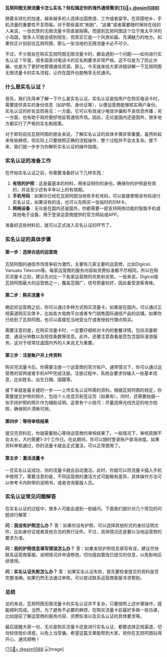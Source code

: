 **瓦努阿图无限流量卡怎么实名？轻松搞定你的海外通信需求[[TG💪+ @esim1088](https://t.me/s/esim1088)]**

随着全球化的加速，越来越多的人选择出国旅游、工作或者留学。在异国他乡，手机流量的重要性不言而喻。对于那些喜欢“刷剧”、“追番”或者需要随时保持在线的人来说，一张优质的无限流量卡简直是刚需。而提到瓦努阿图这个位于南太平洋的小岛国，很多人可能会感到陌生，但其实它是一个风景如画、充满魅力的地方。如果你正计划前往瓦努阿图，那么一张当地的无限流量卡必不可少。

不过，不少朋友在购买瓦努阿图无限流量卡时，都会遇到一个问题——如何进行实名认证？毕竟，很多国家对电话卡的实名制要求非常严格，这不仅是为了防止诈骗，也是为了更好地管理通信资源。那么，今天就来给大家详细讲解一下瓦努阿图无限流量卡的实名流程，让你在国外也能畅享无忧通讯。

### 什么是实名认证？

首先，我们先简单了解一下什么是实名认证。实名认证是指用户在购买电话卡时，需要提供真实的身份信息（如护照、身份证等），以便运营商能够核实用户身份。实名认证的好处显而易见：一方面，它可以有效减少电信诈骗和不良信息传播；另一方面，也有助于政府更好地监管通信市场。因此，无论是国内还是国外，很多地方都实行了严格的实名制政策。

对于即将前往瓦努阿图的朋友来说，了解实名认证的具体步骤非常重要。虽然听起来有些麻烦，但实际上只要按照正确的流程操作，整个过程并不会太复杂。接下来，我们就一步步为你解析实名认证的操作指南。

### 实名认证的准备工作

在开始实名认证之前，你需要准备好以下几样东西：

1. **有效的护照**：这是最基本的材料，用来证明你的身份。确保你的护照是有效的，并且至少还有半年以上的有效期。
2. **手机号码**：如果你已经在瓦努阿图当地有手机号码，可以直接使用该号码进行实名认证。如果没有的话，也可以先购买一张临时的SIM卡。
3. **网络设备**：无论是在国内还是国外，你都需要一部支持网络功能的智能手机或其他电子设备，用于登录运营商提供的官方网站或APP。

准备好这些材料后，就可以正式进入实名认证的环节了。

### 实名认证的具体步骤

#### 第一步：选择合适的运营商

瓦努阿图的通信市场竞争较为激烈，主要有几家主要的运营商，比如Digicel、Vanuatu Telecom等。每家运营商的服务内容和资费标准都不尽相同，所以在购买流量卡之前，建议先对比一下各家运营商的优势和劣势。一般来说，Digicel是瓦努阿图最大的运营商之一，覆盖范围广，信号质量较好，因此备受游客青睐。

#### 第二步：购买流量卡

确定好运营商之后，你可以通过多种方式购买流量卡。如果是在国内，可以通过正规渠道购买实体卡，比如各大电商平台或者专门销售国际通信产品的店铺。如果你已经到了瓦努阿图，也可以直接在当地营业厅或者授权代理点购买。

需要注意的是，在购买流量卡时，一定要仔细核对卡内的套餐详情，包括流量额度、通话分钟数以及短信条数等信息。此外，还要注意查看是否包含国际漫游服务，这对于经常往返国内外的人来说尤为重要。

#### 第三步：注册账户并上传资料

购买完流量卡后，你需要注册一个运营商的官方账户。通常情况下，你可以通过运营商的官网或者手机APP完成注册。注册过程中，系统会要求你输入一些基本信息，比如姓名、出生日期、国籍等。

接下来就是最关键的一步——上传实名认证所需的资料。根据瓦努阿图的规定，你需要提交护照的照片，包括个人信息页和签证页（如果有）。同时，还需要拍摄一张手持护照的照片作为辅助证明。这里有个小技巧：尽量选择光线充足的地方拍照，确保照片清晰可辨。

#### 第四步：等待审核结果

提交完资料后，你就需要耐心等待运营商的审核结果了。一般情况下，审核周期不会太长，大约需要1-3个工作日。在此期间，你可以随时登录账户查询进度。如果资料审核通过，你的流量卡就会正式激活，可以正常使用了。

#### 第五步：激活流量卡

一旦实名认证成功，你的流量卡就会自动激活。此时，你就可以将流量卡插入手机中使用了。需要注意的是，不同运营商的激活方式可能略有差异，具体操作方法可以参考卡内附带的说明书，或者咨询客服人员。

### 实名认证常见问题解答

在实名认证的过程中，很多人可能会遇到一些疑问。下面我们就针对几个常见的问题进行解答：

**问：我没有护照怎么办？**
答：如果你没有护照，可以选择其他形式的身份证明文件，比如身份证或者其他合法的旅行证件。不过，具体情况还是要以当地运营商的要求为准。

**问：我的护照信息填写错误怎么办？**
答：如果发现护照信息填写有误，建议尽快联系运营商客服，说明情况并申请修改。切勿擅自篡改已提交的信息，以免影响后续使用。

**问：实名认证失败怎么办？**
答：如果实名认证失败，首先要检查提交的资料是否完整准确。如果仍然无法通过审核，可以尝试联系运营商客服寻求帮助。

### 总结

总的来说，瓦努阿图无限流量卡的实名认证并不复杂，只要按照上述步骤操作，就能顺利完成。当然，为了避免不必要的麻烦，在购买流量卡前最好多做一些功课，比如提前了解运营商的服务内容、资费标准以及实名认证的具体要求等。

最后提醒大家一句，无论是购买流量卡还是进行实名认证，都要选择正规渠道，切勿轻信低价诱惑，以免上当受骗。希望这篇文章能帮到大家，祝你在瓦努阿图玩得开心、通讯顺畅！

[[TG💪+ @esim1088](https://t.me/s/esim1088) ![Image](https://i.postimg.cc/4NQfJmqS/Snipaste-2025-05-13-00-14-12.png)]